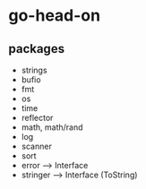 # go-head-on

## packages
- strings
- bufio
- fmt
- os
- time
- reflector
- math, math/rand
- log
- scanner
- sort
- error --> Interface
- stringer --> Interface (ToString)

